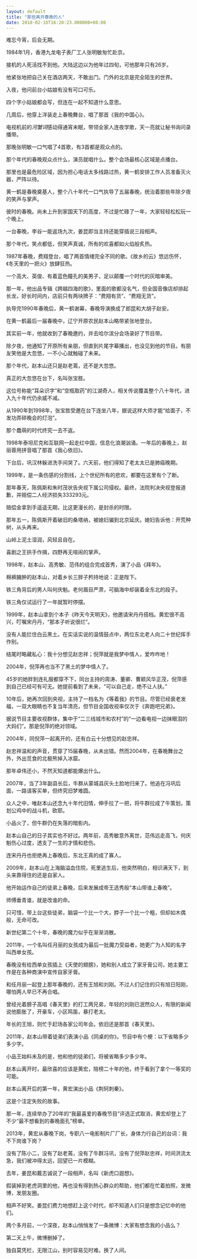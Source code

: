 ```yaml
---
layout: default
title: "那些离开春晚的人"
date: 2018-02-16T16:20:23.000000+08:00
---
```


难忘今宵，后会无期。

1984年1月，香港九龙电子表厂工人张明敏匆忙赴京。

接机的人死活找不到他。大陆这边以为他年过四旬，可他那年只有26岁。

他紧张地把自己关在酒店两天，不敢出门。门外的北京是完全陌生的世界。

入夜，他问前台小姑娘有没有可口可乐。

四个字小姑娘都会写，但连在一起不知道什么意思。

几周后，他穿上洋装走上春晚舞台，唱了那首《我的中国心》。

电视机前的*河蟹词*感动得通宵未眠，带领全家人连夜学歌，天一亮就让秘书询问录播带。

那晚张明敏一口气唱了4首歌，有3首都是观众点的。

那个年代的春晚观众点什么，演员就唱什么。整个会场最核心区域是点播台。

那里也是最危险区域，因为担心电话太多线路过热，黄一鹤安排工作人员准备灭火器，严阵以待。

黄一鹤是春晚奠基人，整个八十年代一口气执导了五届春晚，统治着那些年除夕夜的笑声与掌声。

彼时的春晚。尚未上升到家国天下的高度，不过是忙碌了一年，大家轻轻松松玩一个晚上。

一台春晚，李谷一能返场九次，姜昆即当主持还能穿插说三段相声。

那个年代，笑点都低，但笑声真诚，所有的欢喜都如火焰般炙热。

1987年春晚，费翔登台，唱了两首情绪完全不同的歌。《故乡的云》悠远伤怀，《冬天里的一把火》放肆狂热。

一个高大、英俊、有着蓝色瞳孔的美男子，足以颠覆一个时代的灰暗审美。

那一年，他出品专辑《跨越四海的歌》，里面的歌都没名气，但全国音像店却排起长龙，好长时间内，店前只有两块牌子：“费翔有货”、“费翔无货”。

执导完1990年春晚后，黄一鹤谢幕，春晚导演换成了郎昆和大胡子赵安。

在黄一鹤最后一届春晚中，辽宁开原农民赵本山略带紧张地登台。

其实前一年，他就收到了春晚邀约，并去哈尔滨分会场录好了节目带。

除夕夜，他通知了开原所有亲朋，但直到片尾字幕播出，也没见到他的节目。有朋友笑他是大忽悠，一不小心就触碰了未来。

那个年代，赵本山还只是赵老蔫，还不是大忽悠。

真正的大忽悠在台下，名叫张宝胜。

这位号称能“耳朵识字”和“空瓶取药”的江湖奇人，相关传说覆盖整个八十年代，进入九十年代仍余威不减。

从1990年到1998年，张宝胜受邀在台下连坐八年，据说这样大师才能“给面子，不发功弄碎晚会的灯泡”。

那个蠢萌的时代终究一去不返。

1998年泰坦尼克和互联网一起走红中国，信息化浪潮汹涌。一年后的春晚上，赵丽蓉用拼音唱了那首《我心依旧》。

下台后，巩汉林躲进洗手间哭了。六天前，他们得知了老太太已是肺癌晚期。

1999年，是一条伤感的分割线，上个世纪所有的悲欢，都要在这里有个了断。

那年春天，陈佩斯和朱时茂状告央视下属公司侵权。最终，法院判决央视登报道歉，并赔偿二人经济损失333293元。

赔偿金拿到手遥遥无期，比这更漫长的，是封杀的时限。

那年五一，陈佩斯开着破旧的桑塔纳，被媳妇骗到北京延庆。媳妇告诉他：开荒种树，从头再来。

山岭上泥土湿润，风轻且自在。

喜剧之王拱手作揖，四野再无喧闹的掌声。

1998年，赵本山、高秀敏、范伟的组合完成首秀，演了小品《拜年》。

棉裤臃肿的赵本山，对着乡长三胖子矜持地说：正是陛下。

铁三角背后的男人叫何庆魁。老何眉目严肃，可脑海中却装着全东北的段子。

铁三角仅试运行了一年就暂时停摆。

1999年，赵本山拿到个本子《昨天今天明天》，他邀请宋丹丹搭档。黄宏很不高兴，叮嘱宋丹丹，“那本子听说很烂”。

没有人能拦住白云黑土。在实话实说的温情鼓点中，两位东北老人向二十世纪挥手作别。

结尾时略藏私心：我十分想见赵忠祥；倪萍就是我梦中情人，爱咋咋地！

2004年，倪萍再也当不了黑土的梦中情人了。

45岁的她胖到连礼服都穿不下，同台主持的周涛、董卿、曹颖风华正茂，倪萍感到自己已经可有可无。她提前看到了未来，“可以自己走，绝不让人扶。”

10年后，她再次回到央视，主持了一档名为《等着我》的节目。尽管已经衰老发福，一双大眼睛也不复当年清亮，但节目全国收视率仅次于《奔跑吧兄弟》。

据说节目主要收视群体，集中于“二三线城市和农村”的“一边看电视一边抹眼泪的大妈们”。那是倪萍的绝对领域。

2004年，同倪萍一起离开的，还有白云十分想见的赵忠祥。

赵忠祥温和的声音，贯穿了15届春晚，从未出错。然而2004年，在春晚舞台之外，外出觅食的北极熊掉入冰窟。

那年卓伟还小，不然天知道都能爆出什么。

2007年，当了3年副县长后，牛群从蒙城县灰头土脸地归来了。他追在冯巩后面，一路请客买单，但终究旧梦难圆。

众人之中，唯赵本山还念九十年代旧情，伸手拉了一把，将牛群拉成了牛策划，策划公鸡中的战斗机，欧耶。

小品火了，但牛群仍在失落的暗影内。

赵本山自己的日子其实也不好过。两年前，高秀敏意外离世，范伟远走高飞，何庆魁伤心过度，透支了一生的才情和悲伤。

连宋丹丹也拒绝再上春晚后，东北王真的成了寡人。

2009年，赵本山在上海脑溢血住院，死里逃生后，他突然明白，相识满天下，到头来靠得住的还是自家人。

他开始运作自己的徒弟上春晚，后来发展成帝王选秀般“本山带谁上春晚”。

师傅垂青谁，就是改谁的命。

只可惜，带上台这些徒弟，脑袋一个比一个大，脖子一个比一个粗，但却如木偶般，无命可改。

新世纪第二个十年，春晚的魔力似乎在渐渐消散。

2011年，一个名叫任月丽的女孩成为最后一批魔力受益者，她更广为人知的名字叫西单女孩。

春晚没有给西单女孩插上《天使的翅膀》，她和别人成立了家牙膏公司，她主要工作是在各种商演中宣传自家牙膏。

和任月丽一起登上那年春晚的，还有王旭和刘刚。不过人们记住的只有旭日阳刚，哪怕两人早已不再合唱。

曾经光着膀子高唱《春天里》的打工两兄弟，年轻的刘刚已泯然众人，有限的新闻说他膨胀了，开豪车，小区鸣笛，暴打老太。

年长的王旭，则忙于赶场各家公司年会。依旧还是那首《春天里》。

2011年，赵本山带着徒弟们表演小品《同桌的你》。节目中有个梗：以下省略多少多少字。

小品王始料未及的是，他和他的徒弟们，将被省略多少多少年。

赵本山离开时，最欣喜的应该是黄宏，陪榜二十年的他，终于看到了拿个一等奖的可能。

赵本山离开后的第一年，黄宏演出小品《荆轲刺秦》。

这是个注定失败的故事。

那一年，连续举办了20年的“我最喜爱的春晚节目”评选正式取消，黄宏却登上了不少“最不想看到的春晚面孔”榜单。

2013年，黄宏从春晚下岗，专职八一电影制片厂厂长，身体力行自己的台词：我不下岗谁下岗？

没有了陈小二，没有了赵老蔫，没有了牛群冯巩，没有了倪萍赵忠祥，时间洪流太急，我们被冲得太远，回望已一片模糊。

去年，姜昆和戴志诚说了一段相声，名叫《新虎口遐想》。

假装掉到老虎洞里的他，再也没有得到热心群众的帮助，他们都在忙着拍照，发微博，发朋友圈。

相声不好笑。姜昆们费力地想赶上这个时代，却不知道人们只是想念记忆中的他们。

两个多月前，一个深夜，赵本山悄悄发了一条微博：大家有想念我的小品么？

第二天上午，微博删掉了。

独自莫凭栏，无限江山，别时容易见时难。换了人间。

